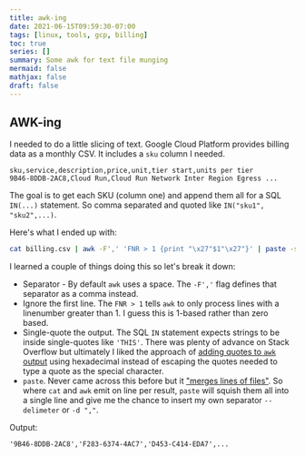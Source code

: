 ```yaml
---
title: awk-ing
date: 2021-06-15T09:59:30-07:00
tags: [linux, tools, gcp, billing]
toc: true
series: []
summary: Some awk for text file munging
mermaid: false
mathjax: false
draft: false
---
```


## AWK-ing

I needed to do a little slicing of text.
Google Cloud Platform provides billing data as a monthly CSV.
It includes a `sku` column I needed.

```csv
sku,service,description,price,unit,tier start,units per tier
9B46-8DDB-2AC8,Cloud Run,Cloud Run Network Inter Region Egress ...
```

The goal is to get each SKU (column one) and append them all for a SQL `IN(...)` statement.
So comma separated and quoted like `IN("sku1", "sku2",...)`.

Here's what I ended up with:

```sh
cat billing.csv | awk -F',' 'FNR > 1 {print "\x27"$1"\x27"}' | paste -sd "," -
```

I learned a couple of things doing this so let's break it down:

- Separator - By default `awk` uses a space. The `-F','` flag defines that separator as a comma instead.
- Ignore the first line. The `FNR > 1` tells `awk` to only process lines with a linenumber greater than 1.
  I guess this is 1-based rather than zero based.
- Single-quote the output. The SQL `IN` statement expects strings to be inside single-quotes like `'THIS'`.
  There was plenty of advance on Stack Overflow but ultimately I liked the approach of [adding quotes to `awk` output](https://unix.stackexchange.com/a/222717) using hexadecimal instead of escaping the quotes needed to type a quote as the special character.
- `paste`. Never came across this before but it ["merges lines of files"](https://linux.die.net/man/1/paste).
  So where `cat` and `awk` emit on line per result, `paste` will squish them all into a single line and give me the chance
  to insert my own separator `--delimeter` or `-d ","`.

Output:

```txt
'9B46-8DDB-2AC8','F283-6374-4AC7','D453-C414-EDA7',...
```

